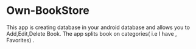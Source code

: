 # Own-BookStore
This app is creating database in your android database and allows you to Add,Edit,Delete Book.
The app splits book on categories( i.e I have , Favorites) .
